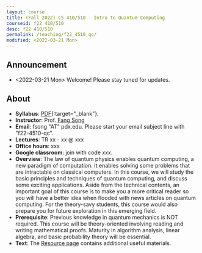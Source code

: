 ```yaml
---
layout: course
title: (Fall 2022) CS 410/510 - Intro to Quantum Computing
courseid: f22 410/510
desc: f22 410/510
permalink: /teaching/f22_4510_qc/
modified: <2022-03-21 Mon>
---
```


## Announcement
*  <2022-03-21 Mon> Welcome! Please stay tuned for updates.

## About
*  **Syllabus**:
   [PDF]({{base}}/teaching/s22_4510_qc/s22_4510_qc_syllabus.pdf){:target="_blank"}. 
*  **Instructor**: Prof. [Fang Song]({{base}}/) 
*  **Email**: fsong "AT" pdx.edu. Please start your email subject line
   with "f22-4510-qc". 
*  **Lectures**: TR xx - xx @ xxx
*  **Office hours**: xxx
*  **Google classroom**: join with code _xxx_.
*  **Overview**: The law of quantum physics enables quantum computing,
   a new paradigm of computation. It enables solving some problems
   that are intractable on classical computers. In this course, we
   will study the basic principles and techniques of quantum
   computing, and discuss some exciting applications. Aside from the
   technical contents, an important goal of this course is to make you
   a more critical reader so you will have a better idea when flooded
   with news articles on quantum computing. For the theory-savy
   students, this course would also prepare you for future exploration
   in this emerging field.
*  **Prerequisite**: Previous knowledge in quantum mechanics is NOT
   required. This course will be theory-oriented involving reading and
   writing mathematical proofs. Maturity in algorithm analysis, linear
   algebra, and basic probability theory will be essential.
*  **Text**: The [Resource
   page]({{base}}/teaching/s22_4510_qc/resource/) contains additional
   useful materials.
